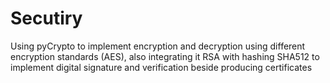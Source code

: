 # Secutiry
Using pyCrypto to implement encryption and decryption using different encryption standards (AES), also integrating it RSA with hashing SHA512 to implement digital signature and verification beside producing certificates
